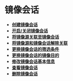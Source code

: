 # 镜像会话<a name="vpc_mirror_11"></a>
-   **[创建镜像会话](创建镜像会话.md)**  
-   **[开启/关闭镜像会话](开启-关闭镜像会话.md)**  
-   **[将镜像源关联至镜像会话](将镜像源关联至镜像会话.md)**  
-   **[将镜像源和镜像会话解除关联](将镜像源和镜像会话解除关联.md)**  
-   **[更换镜像会话的筛选条件](更换镜像会话的筛选条件.md)**  
-   **[更换镜像会话的镜像目的](更换镜像会话的镜像目的.md)**  
-   **[修改镜像会话基本信息](修改镜像会话基本信息.md)**  
-   **[查看镜像会话](查看镜像会话.md)**  
-   **[删除镜像会话](删除镜像会话.md)**  
